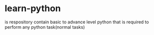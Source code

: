 # learn-python 
is respository contain basic to advance level python that is required to perform any python task(normal tasks)
